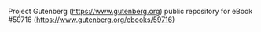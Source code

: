 Project Gutenberg (https://www.gutenberg.org) public repository for
eBook #59716 (https://www.gutenberg.org/ebooks/59716)
